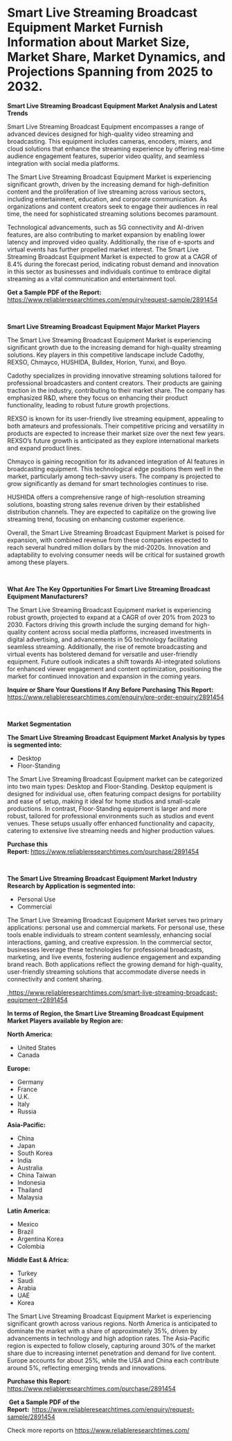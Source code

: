 <p><h1>Smart Live Streaming Broadcast Equipment Market Furnish Information about Market Size, Market Share, Market Dynamics, and Projections Spanning from 2025 to 2032.</h1></p><p><strong>Smart Live Streaming Broadcast Equipment Market Analysis and Latest Trends</strong></p>
<p><p>Smart Live Streaming Broadcast Equipment encompasses a range of advanced devices designed for high-quality video streaming and broadcasting. This equipment includes cameras, encoders, mixers, and cloud solutions that enhance the streaming experience by offering real-time audience engagement features, superior video quality, and seamless integration with social media platforms.</p><p>The Smart Live Streaming Broadcast Equipment Market is experiencing significant growth, driven by the increasing demand for high-definition content and the proliferation of live streaming across various sectors, including entertainment, education, and corporate communication. As organizations and content creators seek to engage their audiences in real time, the need for sophisticated streaming solutions becomes paramount.</p><p>Technological advancements, such as 5G connectivity and AI-driven features, are also contributing to market expansion by enabling lower latency and improved video quality. Additionally, the rise of e-sports and virtual events has further propelled market interest. The Smart Live Streaming Broadcast Equipment Market is expected to grow at a CAGR of 8.4% during the forecast period, indicating robust demand and innovation in this sector as businesses and individuals continue to embrace digital streaming as a vital communication and entertainment tool.</p></p>
<p><strong>Get a Sample PDF of the Report:&nbsp;</strong> <a href="https://www.reliableresearchtimes.com/enquiry/request-sample/2891454?utm_campaign=3287&utm_medium=2&utm_source=Github&utm_content=ia&utm_term=14032025&utm_id=smart-live-streaming-broadcast-equipment">https://www.reliableresearchtimes.com/enquiry/request-sample/2891454</a></p>
<p>&nbsp;</p>
<p><strong>Smart Live Streaming Broadcast Equipment Major Market Players</strong></p>
<p><p>The Smart Live Streaming Broadcast Equipment Market is experiencing significant growth due to the increasing demand for high-quality streaming solutions. Key players in this competitive landscape include Cadothy, REXSO, Chmayco, HUSHIDA, Bulldex, Horion, Yunxi, and Boyo.</p><p>Cadothy specializes in providing innovative streaming solutions tailored for professional broadcasters and content creators. Their products are gaining traction in the industry, contributing to their market share. The company has emphasized R&D, where they focus on enhancing their product functionality, leading to robust future growth projections.</p><p>REXSO is known for its user-friendly live streaming equipment, appealing to both amateurs and professionals. Their competitive pricing and versatility in products are expected to increase their market size over the next few years. REXSO’s future growth is anticipated as they explore international markets and expand product lines.</p><p>Chmayco is gaining recognition for its advanced integration of AI features in broadcasting equipment. This technological edge positions them well in the market, particularly among tech-savvy users. The company is projected to grow significantly as demand for smart technologies continues to rise.</p><p>HUSHIDA offers a comprehensive range of high-resolution streaming solutions, boasting strong sales revenue driven by their established distribution channels. They are expected to capitalize on the growing live streaming trend, focusing on enhancing customer experience.</p><p>Overall, the Smart Live Streaming Broadcast Equipment Market is poised for expansion, with combined revenue from these companies expected to reach several hundred million dollars by the mid-2020s. Innovation and adaptability to evolving consumer needs will be critical for sustained growth among these players.</p></p>
<p>&nbsp;</p>
<p><strong>What Are The Key Opportunities For Smart Live Streaming Broadcast Equipment Manufacturers?</strong></p>
<p><p>The Smart Live Streaming Broadcast Equipment market is experiencing robust growth, projected to expand at a CAGR of over 20% from 2023 to 2030. Factors driving this growth include the surging demand for high-quality content across social media platforms, increased investments in digital advertising, and advancements in 5G technology facilitating seamless streaming. Additionally, the rise of remote broadcasting and virtual events has bolstered demand for versatile and user-friendly equipment. Future outlook indicates a shift towards AI-integrated solutions for enhanced viewer engagement and content optimization, positioning the market for continued innovation and expansion in the coming years.</p></p>
<p><strong>Inquire or Share Your Questions If Any Before Purchasing This Report:</strong> <a href="https://www.reliableresearchtimes.com/enquiry/pre-order-enquiry/2891454?utm_campaign=3287&utm_medium=2&utm_source=Github&utm_content=ia&utm_term=14032025&utm_id=smart-live-streaming-broadcast-equipment">https://www.reliableresearchtimes.com/enquiry/pre-order-enquiry/2891454</a></p>
<p>&nbsp;</p>
<p><strong>Market Segmentation</strong></p>
<p><strong>The Smart Live Streaming Broadcast Equipment Market Analysis by types is segmented into:</strong></p>
<p><ul><li>Desktop</li><li>Floor-Standing</li></ul></p>
<p><p>The Smart Live Streaming Broadcast Equipment market can be categorized into two main types: Desktop and Floor-Standing. Desktop equipment is designed for individual use, often featuring compact designs for portability and ease of setup, making it ideal for home studios and small-scale productions. In contrast, Floor-Standing equipment is larger and more robust, tailored for professional environments such as studios and event venues. These setups usually offer enhanced functionality and capacity, catering to extensive live streaming needs and higher production values.</p></p>
<p><strong>Purchase this Report:&nbsp;</strong><a href="https://www.reliableresearchtimes.com/purchase/2891454?utm_campaign=3287&utm_medium=2&utm_source=Github&utm_content=ia&utm_term=14032025&utm_id=smart-live-streaming-broadcast-equipment">https://www.reliableresearchtimes.com/purchase/2891454</a></p>
<p>&nbsp;</p>
<p><strong>The Smart Live Streaming Broadcast Equipment Market Industry Research by Application is segmented into:</strong></p>
<p><ul><li>Personal Use</li><li>Commercial</li></ul></p>
<p><p>The Smart Live Streaming Broadcast Equipment Market serves two primary applications: personal use and commercial markets. For personal use, these tools enable individuals to stream content seamlessly, enhancing social interactions, gaming, and creative expression. In the commercial sector, businesses leverage these technologies for professional broadcasts, marketing, and live events, fostering audience engagement and expanding brand reach. Both applications reflect the growing demand for high-quality, user-friendly streaming solutions that accommodate diverse needs in connectivity and content sharing.</p></p>
<p><a href="https://www.reliableresearchtimes.com/smart-live-streaming-broadcast-equipment-r2891454?utm_campaign=3287&utm_medium=2&utm_source=Github&utm_content=ia&utm_term=14032025&utm_id=smart-live-streaming-broadcast-equipment">&nbsp;https://www.reliableresearchtimes.com/smart-live-streaming-broadcast-equipment-r2891454</a></p>
<p><strong>In terms of Region, the Smart Live Streaming Broadcast Equipment Market Players available by Region are:</strong></p>
<p>
    <p> <strong> North America: </strong>
        <ul>
            <li>United States</li>
            <li>Canada</li>
        </ul>
        </p> 
    <p> <strong> Europe: </strong>
        <ul>
            <li>Germany</li>
            <li>France</li>
            <li>U.K.</li>
            <li>Italy</li>
            <li>Russia</li>
        </ul>
        </p> 
    <p> <strong> Asia-Pacific: </strong>
        <ul>
            <li>China</li>
            <li>Japan</li>
            <li>South Korea</li>
            <li>India</li>
            <li>Australia</li>
            <li>China Taiwan</li>
            <li>Indonesia</li>
            <li>Thailand</li>
            <li>Malaysia</li>
        </ul>
        </p> 
    <p> <strong> Latin America: </strong>
        <ul>
            <li>Mexico</li>
            <li>Brazil</li>
            <li>Argentina Korea</li>
            <li>Colombia</li>
        </ul>
        </p> 
    <p> <strong> Middle East & Africa: </strong>
        <ul>
            <li>Turkey</li>
            <li>Saudi</li>
            <li>Arabia</li>
            <li>UAE</li>
            <li>Korea</li>
        </ul>
    </p>
    </p>
<p><p>The Smart Live Streaming Broadcast Equipment Market is experiencing significant growth across various regions. North America is anticipated to dominate the market with a share of approximately 35%, driven by advancements in technology and high adoption rates. The Asia-Pacific region is expected to follow closely, capturing around 30% of the market share due to increasing internet penetration and demand for live content. Europe accounts for about 25%, while the USA and China each contribute around 5%, reflecting emerging trends and innovations.</p></p>
<p><strong>Purchase this Report: </strong><a href="https://www.reliableresearchtimes.com/purchase/2891454?utm_campaign=3287&utm_medium=2&utm_source=Github&utm_content=ia&utm_term=14032025&utm_id=smart-live-streaming-broadcast-equipment">https://www.reliableresearchtimes.com/purchase/2891454</a></p>
<p>&nbsp;<strong>Get a Sample PDF of the Report:&nbsp;&nbsp;</strong><a href="https://www.reliableresearchtimes.com/enquiry/request-sample/2891454?utm_campaign=3287&utm_medium=2&utm_source=Github&utm_content=ia&utm_term=14032025&utm_id=smart-live-streaming-broadcast-equipment">https://www.reliableresearchtimes.com/enquiry/request-sample/2891454</a></p>
<p><strong></strong></p>
<p>Check more reports on <a href="https://www.reliableresearchtimes.com/?utm_campaign=3287&utm_medium=2&utm_source=Github&utm_content=ia&utm_term=14032025&utm_id=smart-live-streaming-broadcast-equipment">https://www.reliableresearchtimes.com/</a></p>